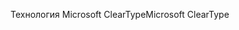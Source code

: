 <span data-ttu-id="fecd3-101">Технология Microsoft ClearType</span><span class="sxs-lookup"><span data-stu-id="fecd3-101">Microsoft ClearType</span></span>